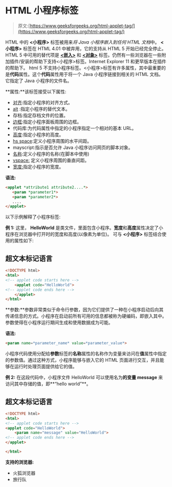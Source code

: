 # HTML 小程序标签

> 原文:[https://www.geeksforgeeks.org/html-applet-tag/](https://www.geeksforgeeks.org/html-applet-tag/)

HTML 中的 **<小程序>** 标签被用来*将 Java 小程序嵌入到任何 HTML 文档*中。 **<小程序>** 标签在 HTML 4.01 中被弃用，它的支持从 HTML 5 开始已经完全停止。HTML 5 中可用的替代项是 [**<嵌入>**](https://www.geeksforgeeks.org/html-embed-tag/) 和 [**<对象>**](https://www.geeksforgeeks.org/html-object-tag/) 标签。仍然有一些浏览器在一些附加插件/安装的帮助下支持<小程序>标签。Internet Explorer 11 和更早版本在插件的帮助下。
html 5 不支持小程序标签。<小程序>标签有许多属性，其中最重要的是**代码**属性。这个**代码**属性用于将一个 Java 小程序链接到相关的 HTML 文档。它指定了 Java 小程序的文件名。

**属性:**该标签接受以下属性:

*   [对齐](https://www.geeksforgeeks.org/html-align-attribute/):指定小程序的对齐方式。
*   [alt](https://www.geeksforgeeks.org/html-alt-attribute/) :指定小程序的替代文本。
*   存档:指定存档文件的位置。
*   [边框](https://www.geeksforgeeks.org/html-border-attribute/):指定小程序面板周围的边框。
*   代码库:为代码属性中指定的小程序指定一个相对的基本 URL。
*   [高度](https://www.geeksforgeeks.org/html-height-attribute/):指定小程序的高度。
*   [hs space](https://www.geeksforgeeks.org/html-applet-hspace-attribute/):定义小程序周围的水平间距。
*   mayscript:指示是否允许 Java 小程序访问网页的脚本对象。
*   [名称](https://www.geeksforgeeks.org/html-name-attribute/):定义小程序的名称(在脚本中使用)
*   [vspace:](https://www.geeksforgeeks.org/html-img-vspace-attribute/) 定义小程序周围的垂直间距。
*   [宽度:](https://www.geeksforgeeks.org/html-img-width-attribute/)指定小程序的宽度。

**语法:**

```html
<applet *attribute1 attribute2....*>
   <param *parameter1*>
   <param *parameter2*>
   ....
</applet>
```

以下示例解释了小程序标签:

**例 1:** 这里， **HelloWorld** 是类文件，里面包含小程序。**宽度**和**高度**属性决定了小程序在浏览器中打开时的宽度和高度(以像素为单位)。
可与 **<小程序>** 标签结合使用的属性如下:

## 超文本标记语言

```html
<!DOCTYPE html>
<html>
<!-- applet code starts here -->
    <applet code="HelloWorld">
<!-- applet code ends here -->
    </applet>
</html>                                  
```

**参数:**参数非常类似于命令行参数，因为它们提供了一种在小程序启动后向其传递信息的方式。小程序在启动前所有可用的信息都被称为硬编码，即嵌入其中。参数使得在小程序运行期间生成和使用数据成为可能。

**语法:**

```html
<param name=*parameter_name* value=*parameter_value*>
```

小程序代码使用分配给**参数**标签的**名称**属性的名称作为变量来访问在**值**属性中指定的参数值。通过这种方式，小程序能够与嵌入它的 HTML 页面进行交互，并且能够在运行时处理页面提供给它的值。

**例 2:** 在这段代码中，小程序文件 HelloWorld 可以使用名为**的变量 message** 来访问其中存储的值，即**“hello world”**。

## 超文本标记语言

```html
<!DOCTYPE html>
<html>
<!-- applet code starts here -->
<applet code="HelloWorld">
    <param name="message" value="HelloWorld">
<!-- applet code ends here -->
</applet>

</html>
```

**支持的浏览器:**

*   火狐浏览器
*   旅行队